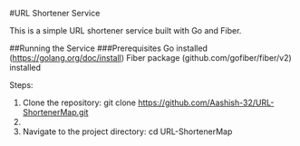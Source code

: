 #URL Shortener Service

This is a simple URL shortener service built with Go and Fiber.

##Running the Service
###Prerequisites
Go installed (https://golang.org/doc/install)
Fiber package (github.com/gofiber/fiber/v2) installed

Steps:
1. Clone the repository:
 git clone https://github.com/Aashish-32/URL-ShortenerMap.git
2.
3. Navigate to the project directory:
cd URL-ShortenerMap

